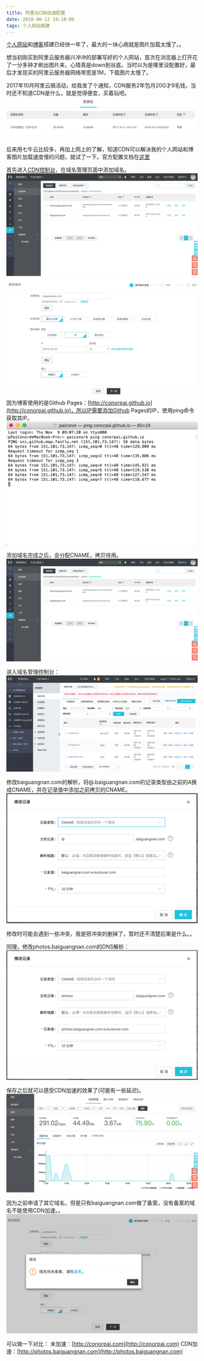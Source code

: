 ```yaml
---
title: 阿里云CDN加速配置
date: 2018-06-12 14:10:00
tags: 个人网站搭建
---
```

[个人网站](http://photos.baiguangnan.com)和[博客](http://baiguangnan.com)搭建已经快一年了，最大的一块心病就是图片加载太慢了。。

想当初刚买到阿里云服务器兴冲冲的部署写好的个人网站，首次在浏览器上打开花了一分多钟才刷出图片来，心情真是down到谷底。当时以为是哪里没配置好，最后才发现买的阿里云服务器网络带宽是1M，下载图片太慢了。

2017年10月阿里云搞活动，给我发了个通知，CDN服务2年包月20G才9毛钱，当时还不知道CDN是什么，就是觉得便宜，买着玩吧。
![购买CDN](configcdn/0.png)

后来用七牛云比较多，再加上网上的了解，知道CDN可以解决我的个人网站和博客图片加载速度慢的问题，就试了一下。官方配置文档在[这里](https://help.aliyun.com/document_detail/27112.html?spm=a2c4g.11186623.6.553.mMaNIz)

首先进入[CDN控制台](http://cdn.console.aliyun.com)，在域名管理页面中添加域名。
![域名管理](configcdn/1.png)
![添加域名](configcdn/2.png)
因为博客使用的是Github Pages：[http://conorpai.github.io](http://conorpai.github.io)，所以IP需要添加Github Pages的IP，使用ping命令获取其IP。
![获取IP](configcdn/3.png)

添加域名完成之后，会分配CNAME，拷贝待用。
![添加域名完成](configcdn/1.png)

进入域名管理控制台：
![域名管理](configcdn/4.png)

修改baiguangnan.com的解析，将@.baiguangnan.com的记录类型由之前的A换成CNAME，并在记录值中添加之前拷贝的CNAME。
![域名DNS解析](configcdn/5.png)

修改时可能会遇到一些冲突，我是把冲突的删掉了，暂时还不清楚后果是什么。。

同理，修改photos.baiguangnan.com的DNS解析：
![域名DNS解析](configcdn/6.png)

保存之后就可以感受CDN加速的效果了(可能有一些延迟)。
![CDN生效](configcdn/8.png)

因为之前申请了其它域名，但是只有baiguangnan.com做了备案，没有备案的域名不能使用CDN加速。。
![未备案域名不能使用CDN加速](configcdn/7.png)

可以做一下对比：
未加速：[http://conorpai.com](http://conorpai.com)
CDN加速：[http://photos.baiguangnan.com](http://photos.baiguangnan.com)